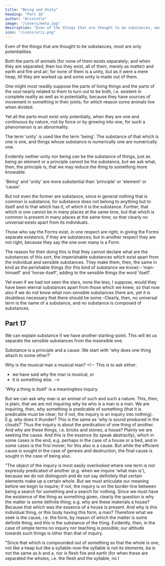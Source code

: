 ```yaml
---
title: "Being and Unity"
heading: "Part 16"
author: "Aristotle"
image: "/covers/meta.jpg"
description: "Even of the things that are thought to be substances, most are only potencies"
icon: "/icons/aris.png"
---
```




Even of the things that are thought to be substances, most are only potentialities.

Both the parts of animals (for none of them exists separately; and when they are separated, then too they exist, all of them, merely as matter) and earth and fire and air; for none of them is a unity, but as it were a mere heap, till they are worked up and some unity is made out of them.

One might most readily suppose the parts of living things and the parts of the soul nearly related to them to turn out to be both, i.e. existent in complete reality as well as in potentiality, because they have sources of movement in something in their joints; for which reason some animals live when divided. 

Yet all the parts must exist only potentially, when they are one and continuous by nature,-not by force or by growing into one, for such a phenomenon is an abnormality.

The term 'unity' is used like the term 'being'. The substance of that which is one is one, and things whose substance is numerically one are numerically one. 

Evidently neither unity nor being can be the substance of things, just as being an element or a principle cannot be the substance, but we ask what, then, the principle is, that we may reduce the thing to something more knowable. 

'Being' and 'unity' are more substantial than 'principle' or 'element' or 'cause'. 

But not even the former are substance, since in general nothing that is common is substance; for substance does not belong to anything but to itself and to that which has it, of which it is the substance. Further, that which is one cannot be in many places at the same time, but that which is common is present in many places at the same time; so that clearly no universal exists apart from its individuals.

Those who say the Forms exist, in one respect are right, in giving the Forms separate existence, if they are substances; but in another respect they are not right, because they say the one over many is a Form. 

The reason for their doing this is that they cannot declare what are the substances of this sort, the imperishable substances which exist apart from the individual and sensible substances. They make them, then, the same in kind as the perishable things (for this kind of substance we know)--'man-himself' and 'horse-itself', adding to the sensible things the word 'itself'. 

Yet even if we had not seen the stars, none the less, I suppose, would they have been eternal substances apart from those which we knew; so that now also if we do not know what non-sensible substances there are, yet it is doubtless necessary that there should he some.-Clearly, then, no universal term is the name of a substance, and no substance is composed of substances.


## Part 17

We can explain substance if we have another starting-point. This will let us separate the sensible substances from the insensible one. 

Substance is a principle and a cause. We start with 'why does one thing attach to some other?' 

Why is the musical man a musical man? <!-- This is to ask either:
- we have said why the man is musical, or
-  it is something else.  -->

'Why a thing is itself' is a meaningless inquiry. 

<!--  (for (to give meaning to the question 'why') the fact or the existence of the thing must already be evident-e.g. that the moon is eclipsed-but the fact that a thing is itself is the single reason and the single cause to be given in answer to all such questions as why the man is man, or the musician musical', unless one were to answer 'because each thing is inseparable from itself, and its being one just meant this'; this, however, is common to all things and is a short and easy way with the question).  -->

But we can ask why man is an animal of such and such a nature. This, then, is plain, that we are not inquiring why he who is a man is a man. We are inquiring, then, why something is predicable of something (that it is predicable must be clear; for if not, the inquiry is an inquiry into nothing). E.g. why does it thunder? This is the same as 'why is sound produced in the clouds?' Thus the inquiry is about the predication of one thing of another. And why are these things, i.e. bricks and stones, a house? Plainly we are seeking the cause. And this is the essence (to speak abstractly), which in some cases is the end, e.g. perhaps in the case of a house or a bed, and in some cases is the first mover; for this also is a cause. But while the efficient cause is sought in the case of genesis and destruction, the final cause is sought in the case of being also.

"The object of the inquiry is most easily overlooked where one term is not expressly predicated of another (e.g. when we inquire 'what man is'), because we do not distinguish and do not say definitely that certain elements make up a certain whole. But we must articulate our meaning before we begin to inquire; if not, the inquiry is on the border-line between being a search for something and a search for nothing. Since we must have the existence of the thing as something given, clearly the question is why the matter is some definite thing; e.g. why are these materials a house? Because that which was the essence of a house is present. And why is this individual thing, or this body having this form, a man? Therefore what we seek is the cause, i.e. the form, by reason of which the matter is some definite thing; and this is the substance of the thing. Evidently, then, in the case of simple terms no inquiry nor teaching is possible; our attitude towards such things is other than that of inquiry.

"Since that which is compounded out of something so that the whole is one, not like a heap but like a syllable-now the syllable is not its elements, ba is not the same as b and a, nor is flesh fire and earth (for when these are separated the wholes, i.e. the flesh and the syllable, no l